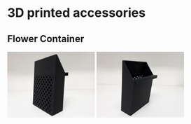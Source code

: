 # 3D printed accessories

## Flower Container

<p float="left">
    <img src="container_1.jpg" width="200">
    <img src="container_2.jpg" width="200">
</p>